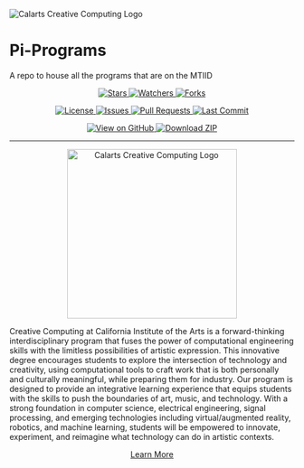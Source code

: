 ![Calarts Creative Computing Logo](https://i.imgur.com/235dOcD.png)
# Pi-Programs
A repo to house all the programs that are on the MTIID

<p align="center">
  <a href="https://github.com/Calarts-Creative-Computing/Pi-Programs/stargazers">
    <img src="https://img.shields.io/github/stars/Calarts-Creative-Computing/Pi-Programs?style=social" alt="Stars">
  </a>
  <a href="https://github.com/Calarts-Creative-Computing/Pi-Programs/watchers">
    <img src="https://img.shields.io/github/watchers/Calarts-Creative-Computing/Pi-Programs?style=social" alt="Watchers">
  </a>
  <a href="https://github.com/Calarts-Creative-Computing/Pi-Programs/network/members">
    <img src="https://img.shields.io/github/forks/Calarts-Creative-Computing/Pi-Programs?style=social" alt="Forks">
  </a>
</p>

<p align="center">
  <a href="https://github.com/Calarts-Creative-Computing/Pi-Programs/blob/main/LICENSE">
    <img src="https://img.shields.io/github/license/Calarts-Creative-Computing/Pi-Programs" alt="License">
  </a>
  <a href="https://github.com/Calarts-Creative-Computing/Pi-Programs/issues">
    <img src="https://img.shields.io/github/issues/Calarts-Creative-Computing/Pi-Programs" alt="Issues">
  </a>
  <a href="https://github.com/Calarts-Creative-Computing/Pi-Programs/pulls">
    <img src="https://img.shields.io/github/issues-pr/Calarts-Creative-Computing/Pi-Programs" alt="Pull Requests">
  </a>
  <a href="https://github.com/Calarts-Creative-Computing/Pi-Programs/commits/main">
    <img src="https://img.shields.io/github/last-commit/Calarts-Creative-Computing/Pi-Programs" alt="Last Commit">
  </a>
</p>

<p align="center">
  <a href="https://github.com/Calarts-Creative-Computing/Pi-Programs">
    <img src="https://img.shields.io/badge/View_on-GitHub-181717?logo=github&logoColor=white" alt="View on GitHub">
  </a>
  <a href="https://github.com/Calarts-Creative-Computing/Pi-Programs/archive/refs/heads/main.zip">
    <img src="https://img.shields.io/badge/Download-ZIP-28a745?logo=github" alt="Download ZIP">
  </a>
</p>

---



<p align="center">
  <img src="https://www.hanoverresearch.com/wp-content/uploads/2020/05/CALARTS-01.png" alt="Calarts Creative Computing Logo" width="300"/>
</p>

Creative Computing at California Institute of the Arts is a forward-thinking interdisciplinary program that fuses the power of computational engineering skills with the limitless possibilities of artistic expression. This innovative degree encourages students to explore the intersection of technology and creativity, using computational tools to craft work that is both personally and culturally meaningful, while preparing them for industry. Our program is designed to provide an integrative learning experience that equips students with the skills to push the boundaries of art, music, and technology. With a strong foundation in computer science, electrical engineering, signal processing, and emerging technologies including virtual/augmented reality, robotics, and machine learning, students will be empowered to innovate, experiment, and reimagine what technology can do in artistic contexts.

<p align="center">
  <a href="https://creativecomputing.calarts.edu/">Learn More</a>
</p>

